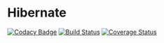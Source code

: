 # Hibernate

[![Codacy Badge](https://api.codacy.com/project/badge/Grade/e611e3ac9ae44f6aa4db32ad71433006)](https://www.codacy.com/app/Max-Tkachenko/Hibernate?utm_source=github.com&amp;utm_medium=referral&amp;utm_content=Max-Tkachenko/Hibernate&amp;utm_campaign=Badge_Grade)
[![Build Status](https://travis-ci.org/Max-Tkachenko/Hibernate.svg?branch=master)](https://travis-ci.org/Max-Tkachenko/Hibernate)
[![Coverage Status](https://coveralls.io/repos/github/Max-Tkachenko/Hibernate/badge.svg?branch=master)](https://coveralls.io/github/Max-Tkachenko/Hibernate?branch=master)
